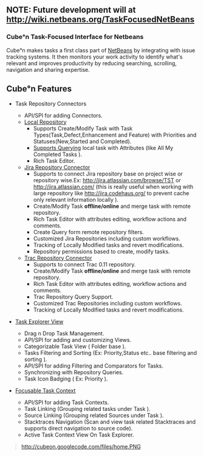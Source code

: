 ## NOTE:  Future development will at http://wiki.netbeans.org/TaskFocusedNetBeans ##

### Cube°n   Task-Focused Interface for Netbeans ###
Cube°n makes tasks a first class part of [NetBeans](http://netbeans.org/) by integrating with issue tracking systems. It then monitors your work activity to identify what's relevant and improves productivity by reducing searching, scrolling, navigation and sharing expertise.

## Cube°n Features ##

  * Task Repository Connectors
    * API/SPI for adding Connectors.
    * [Local Repository](wiki/GSLocalRepository)
      * Supports Create/Modify Task with Task Types(Task,Defect,Enhancement and Feature) with  Priorities and Statuses(New,Started and Completed).
      * [Supports Querying](wiki/GS_Local_Query) local task with Attributes (like All My Completed Tasks ).
      * Rich Task Editor.
    * [Jira Repository Connector](wiki/GSJiraRepository)
      * Supports to connect Jira repository base on project wise or repository wise.Ex:  http://jira.atlassian.com/browse/TST or http://jira.atlassian.com/ (this is really useful when working with large repository like http://jira.codehaus.org/ to prevent cache only relevant information locally ).
      * Create/Modify Task **offline/online** and merge task with remote repository.
      * Rich Task Editor with attributes editing, workflow actions and comments.
      * Create Query form remote repository filters.
      * Customized Jira Repositories including custom workflows.
      * Tracking of Locally Modified tasks and revert modifications.
      * Repository permissions based  to create, modify tasks.
    * [Trac Repository Connector](wiki/GSTracRepository)
      * Supports to connect Trac 0.11 repository.
      * Create/Modify Task **offline/online** and merge task with remote repository.
      * Rich Task Editor with attributes editing, workflow actions and comments.
      * Trac Repository Query Support.
      * Customized Trac Repositories including custom workflows.
      * Tracking of Locally Modified tasks and revert modifications.

  * [Task Explorer View](wiki/GS_Task_Explorer)
    * Drag n  Drop Task Management.
    * API/SPI for adding and customizing Views.
    * Categorizable Task View ( Folder base ).
    * Tasks Filtering and Sorting (Ex: Priority,Status etc.. base filtering and sorting ).
    * API/SPI for adding  Filtering and Comparators for Tasks.
    * Synchronizing with  Repository Queries.
    * Task Icon Badging ( Ex: Priority ).
  * [Focusable Task Context](wiki/GS_Task_Context)
    * API/SPI for adding Task Contexts.
    * Task Linking (Grouping related tasks under Task ).
    * Source Linking (Grouping related Sources under Task ).
    * Stacktraces Navigation (Scan and view task related Stacktraces and supports direct navigation to source code).
    * Active Task Context View On Task Explorer.


> http://cubeon.googlecode.com/files/home.PNG












